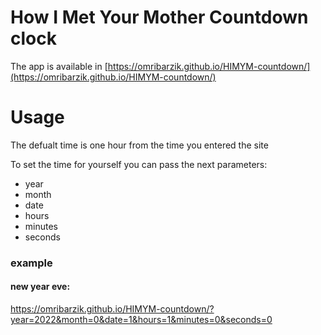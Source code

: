 # How I Met Your Mother Countdown clock

The app is available in [https://omribarzik.github.io/HIMYM-countdown/](https://omribarzik.github.io/HIMYM-countdown/)

# Usage

The defualt time is one hour from the time you entered the site

To set the time for yourself you can pass the next parameters:
* year
* month
* date
* hours
* minutes
* seconds

### example

#### new year eve:
https://omribarzik.github.io/HIMYM-countdown/?year=2022&month=0&date=1&hours=1&minutes=0&seconds=0
